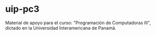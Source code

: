 # uip-pc3
Material de apoyo para el curso: "Programación de Computadoras III", dictado en la Universidad Interamericana de Panamá.
